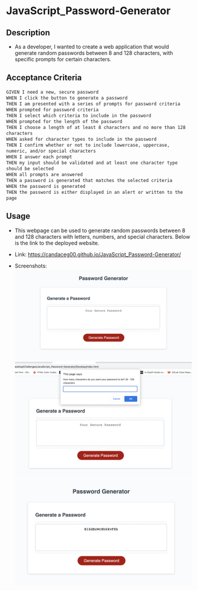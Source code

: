 # JavaScript_Password-Generator

## Description

* As a developer, I wanted to create a web application that would generate random passwords between 8 and 128 characters, with specific prompts for certain characters.

## Acceptance Criteria

```
GIVEN I need a new, secure password
WHEN I click the button to generate a password
THEN I am presented with a series of prompts for password criteria
WHEN prompted for password criteria
THEN I select which criteria to include in the password
WHEN prompted for the length of the password
THEN I choose a length of at least 8 characters and no more than 128 characters
WHEN asked for character types to include in the password
THEN I confirm whether or not to include lowercase, uppercase, numeric, and/or special characters
WHEN I answer each prompt
THEN my input should be validated and at least one character type should be selected
WHEN all prompts are answered
THEN a password is generated that matches the selected criteria
WHEN the password is generated
THEN the password is either displayed in an alert or written to the page
```

## Usage

* This webpage can be used to generate random passwords between 8 and 128 characters with letters, numbers, and special characters. Below is the link to the deployed website.

* Link: https://candaceg00.github.io/JavaScript_Password-Generator/

* Screenshots:
    <img src="./assets/javascript_1.png"/>
    <img src="./assets/javascript_2.png"/>
    <img src="./assets/javascript_3.png"/>